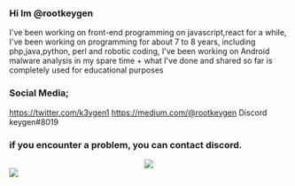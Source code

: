 

### Hi Im @rootkeygen

I've been working on front-end programming on javascript,react for a while, I've been working on programming for about 7 to 8 years, including php,java,python, perl and robotic coding, I've been working on Android malware analysis in my spare time + what I've done and shared so far is completely used for educational purposes

### Social Media;
https://twitter.com/k3ygen1
https://medium.com/@rootkeygen
Discord keygen#8019

### if you encounter a problem, you can contact discord.

<center><img src='https://github-readme-stats.vercel.app/api?username=rootkeygen&&show_icons=true&title_color=353a40&icon_color=353a40&text_color=353a40&bg_color=e6e6e6'></center>
<img src='https://github-readme-stats.vercel.app/api/top-langs/?username=anuraghazra&layout=compact)](https://github.com/anuraghazra/github-readme-stats'>
